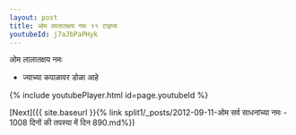 ```yaml
---
layout: post
title: ओम लालातक्षय नमः ११ टाइम्स
youtubeId: j7aJbPaPHyk
---
```

 
 
 ओम लालातक्षय नमः  
 
 -  ज्याच्या कपाळावर डोळा आहे 
 
  
 
  
 
 
 
 
 
 


{% include youtubePlayer.html id=page.youtubeId %}
 
[Next]({{ site.baseurl }}{% link  split1/_posts/2012-09-11-ओम सर्व साधनांच्या नमः - 1008 दिनों की तपस्या में दिन 890.md%})
 
